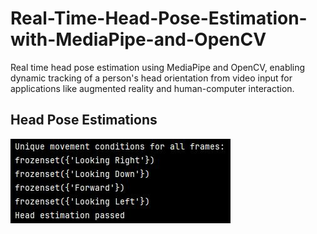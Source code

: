 # Real-Time-Head-Pose-Estimation-with-MediaPipe-and-OpenCV
Real time head pose estimation using MediaPipe and OpenCV, enabling dynamic tracking of a person's head orientation from video input for applications like augmented reality and human-computer interaction.

## Head Pose Estimations

![Head Pose Estimations](https://github.com/mzaid295/Real-Time-Head-Pose-Estimation-with-MediaPipe-and-OpenCV/blob/40893247a2e53754ed45448ad78810de97a210a9/Head%20Estimations.JPG)

